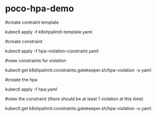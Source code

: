 # poco-hpa-demo

#create contraint template

kubectl apply -f k8shpalimit-template.yaml

#create constraint

kubectl apply -f hpa-violation-constraint.yaml

#view constraints for violation

kubectl get k8shpalimit.constraints.gatekeeper.sh/hpa-violation -o yaml

#create the hpa

kubectl apply -f hpa.yaml

#view the constraint (there should be at least 1 violation at this time)

kubectl get k8shpalimit.constraints.gatekeeper.sh/hpa-violation -o yaml

